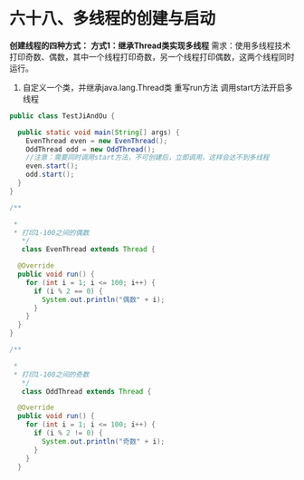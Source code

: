 # 六十八、多线程的创建与启动

**创建线程的四种方式：**
**方式1：继承Thread类实现多线程**
需求：使用多线程技术打印奇数、偶数，其中一个线程打印奇数，另一个线程打印偶数，这两个线程同时运行。

1. 自定义一个类，并继承java.lang.Thread类
   重写run方法
   调用start方法开启多线程

```java
public class TestJiAndOu {

  public static void main(String[] args) {
    EvenThread even = new EvenThread();
    OddThread odd = new OddThread();
    //注意：需要同时调用start方法，不可创建后，立即调用，这样会达不到多线程
    even.start();
    odd.start();
  }
}

/**

 * 
 * 打印1-100之间的偶数
   */
   class EvenThread extends Thread {

  @Override
  public void run() {
    for (int i = 1; i <= 100; i++) {
      if (i % 2 == 0) {
        System.out.println("偶数" + i);
      }
    }
  }
}

/**

 * 
 * 打印1-100之间的奇数
   */
   class OddThread extends Thread {

  @Override
  public void run() {
    for (int i = 1; i <= 100; i++) {
      if (i % 2 != 0) {
        System.out.println("奇数" + i);
      }
    }
  }


```

